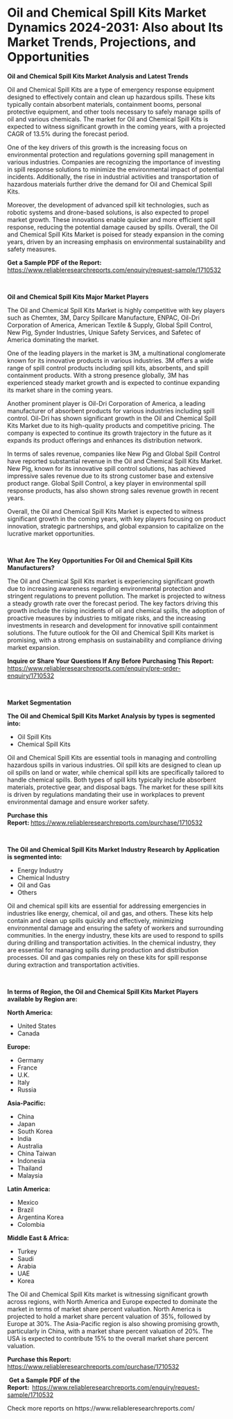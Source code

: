 <p><h1>Oil and Chemical Spill Kits Market Dynamics 2024-2031: Also about Its Market Trends, Projections, and Opportunities</h1></p><p><strong>Oil and Chemical Spill Kits Market Analysis and Latest Trends</strong></p>
<p><p>Oil and Chemical Spill Kits are a type of emergency response equipment designed to effectively contain and clean up hazardous spills. These kits typically contain absorbent materials, containment booms, personal protective equipment, and other tools necessary to safely manage spills of oil and various chemicals. The market for Oil and Chemical Spill Kits is expected to witness significant growth in the coming years, with a projected CAGR of 13.5% during the forecast period.</p><p>One of the key drivers of this growth is the increasing focus on environmental protection and regulations governing spill management in various industries. Companies are recognizing the importance of investing in spill response solutions to minimize the environmental impact of potential incidents. Additionally, the rise in industrial activities and transportation of hazardous materials further drive the demand for Oil and Chemical Spill Kits.</p><p>Moreover, the development of advanced spill kit technologies, such as robotic systems and drone-based solutions, is also expected to propel market growth. These innovations enable quicker and more efficient spill response, reducing the potential damage caused by spills. Overall, the Oil and Chemical Spill Kits Market is poised for steady expansion in the coming years, driven by an increasing emphasis on environmental sustainability and safety measures.</p></p>
<p><strong>Get a Sample PDF of the Report:&nbsp;</strong> <a href="https://www.reliableresearchreports.com/enquiry/request-sample/1710532">https://www.reliableresearchreports.com/enquiry/request-sample/1710532</a></p>
<p>&nbsp;</p>
<p><strong>Oil and Chemical Spill Kits Major Market Players</strong></p>
<p><p>The Oil and Chemical Spill Kits Market is highly competitive with key players such as Chemtex, 3M, Darcy Spillcare Manufacture, ENPAC, Oil-Dri Corporation of America, American Textile & Supply, Global Spill Control, New Pig, Synder Industries, Unique Safety Services, and Safetec of America dominating the market.</p><p>One of the leading players in the market is 3M, a multinational conglomerate known for its innovative products in various industries. 3M offers a wide range of spill control products including spill kits, absorbents, and spill containment products. With a strong presence globally, 3M has experienced steady market growth and is expected to continue expanding its market share in the coming years.</p><p>Another prominent player is Oil-Dri Corporation of America, a leading manufacturer of absorbent products for various industries including spill control. Oil-Dri has shown significant growth in the Oil and Chemical Spill Kits Market due to its high-quality products and competitive pricing. The company is expected to continue its growth trajectory in the future as it expands its product offerings and enhances its distribution network.</p><p>In terms of sales revenue, companies like New Pig and Global Spill Control have reported substantial revenue in the Oil and Chemical Spill Kits Market. New Pig, known for its innovative spill control solutions, has achieved impressive sales revenue due to its strong customer base and extensive product range. Global Spill Control, a key player in environmental spill response products, has also shown strong sales revenue growth in recent years.</p><p>Overall, the Oil and Chemical Spill Kits Market is expected to witness significant growth in the coming years, with key players focusing on product innovation, strategic partnerships, and global expansion to capitalize on the lucrative market opportunities.</p></p>
<p>&nbsp;</p>
<p><strong>What Are The Key Opportunities For Oil and Chemical Spill Kits Manufacturers?</strong></p>
<p><p>The Oil and Chemical Spill Kits market is experiencing significant growth due to increasing awareness regarding environmental protection and stringent regulations to prevent pollution. The market is projected to witness a steady growth rate over the forecast period. The key factors driving this growth include the rising incidents of oil and chemical spills, the adoption of proactive measures by industries to mitigate risks, and the increasing investments in research and development for innovative spill containment solutions. The future outlook for the Oil and Chemical Spill Kits market is promising, with a strong emphasis on sustainability and compliance driving market expansion.</p></p>
<p><strong>Inquire or Share Your Questions If Any Before Purchasing This Report:</strong> <a href="https://www.reliableresearchreports.com/enquiry/pre-order-enquiry/1710532">https://www.reliableresearchreports.com/enquiry/pre-order-enquiry/1710532</a></p>
<p>&nbsp;</p>
<p><strong>Market Segmentation</strong></p>
<p><strong>The Oil and Chemical Spill Kits Market Analysis by types is segmented into:</strong></p>
<p><ul><li>Oil Spill Kits</li><li>Chemical Spill Kits</li></ul></p>
<p><p>Oil and Chemical Spill Kits are essential tools in managing and controlling hazardous spills in various industries. Oil spill kits are designed to clean up oil spills on land or water, while chemical spill kits are specifically tailored to handle chemical spills. Both types of spill kits typically include absorbent materials, protective gear, and disposal bags. The market for these spill kits is driven by regulations mandating their use in workplaces to prevent environmental damage and ensure worker safety.</p></p>
<p><strong>Purchase this Report:&nbsp;</strong><a href="https://www.reliableresearchreports.com/purchase/1710532">https://www.reliableresearchreports.com/purchase/1710532</a></p>
<p>&nbsp;</p>
<p><strong>The Oil and Chemical Spill Kits Market Industry Research by Application is segmented into:</strong></p>
<p><ul><li>Energy Industry</li><li>Chemical Industry</li><li>Oil and Gas</li><li>Others</li></ul></p>
<p><p>Oil and chemical spill kits are essential for addressing emergencies in industries like energy, chemical, oil and gas, and others. These kits help contain and clean up spills quickly and effectively, minimizing environmental damage and ensuring the safety of workers and surrounding communities. In the energy industry, these kits are used to respond to spills during drilling and transportation activities. In the chemical industry, they are essential for managing spills during production and distribution processes. Oil and gas companies rely on these kits for spill response during extraction and transportation activities.</p></p>
<p>&nbsp;</p>
<p><strong>In terms of Region, the Oil and Chemical Spill Kits Market Players available by Region are:</strong></p>
<p>
    <p> <strong> North America: </strong>
        <ul>
            <li>United States</li>
            <li>Canada</li>
        </ul>
        </p> 
    <p> <strong> Europe: </strong>
        <ul>
            <li>Germany</li>
            <li>France</li>
            <li>U.K.</li>
            <li>Italy</li>
            <li>Russia</li>
        </ul>
        </p> 
    <p> <strong> Asia-Pacific: </strong>
        <ul>
            <li>China</li>
            <li>Japan</li>
            <li>South Korea</li>
            <li>India</li>
            <li>Australia</li>
            <li>China Taiwan</li>
            <li>Indonesia</li>
            <li>Thailand</li>
            <li>Malaysia</li>
        </ul>
        </p> 
    <p> <strong> Latin America: </strong>
        <ul>
            <li>Mexico</li>
            <li>Brazil</li>
            <li>Argentina Korea</li>
            <li>Colombia</li>
        </ul>
        </p> 
    <p> <strong> Middle East & Africa: </strong>
        <ul>
            <li>Turkey</li>
            <li>Saudi</li>
            <li>Arabia</li>
            <li>UAE</li>
            <li>Korea</li>
        </ul>
    </p>
    </p>
<p><p>The Oil and Chemical Spill Kits market is witnessing significant growth across regions, with North America and Europe expected to dominate the market in terms of market share percent valuation. North America is projected to hold a market share percent valuation of 35%, followed by Europe at 30%. The Asia-Pacific region is also showing promising growth, particularly in China, with a market share percent valuation of 20%. The USA is expected to contribute 15% to the overall market share percent valuation.</p></p>
<p><strong>Purchase this Report: </strong><a href="https://www.reliableresearchreports.com/purchase/1710532">https://www.reliableresearchreports.com/purchase/1710532</a></p>
<p>&nbsp;<strong>Get a Sample PDF of the Report:&nbsp;&nbsp;</strong><a href="https://www.reliableresearchreports.com/enquiry/request-sample/1710532">https://www.reliableresearchreports.com/enquiry/request-sample/1710532</a></p>
<p><strong></strong></p>
<p>Check more reports on https://www.reliableresearchreports.com/</p>